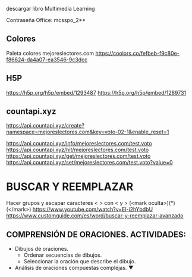 

descargar libro Multimedia Learning

Contraseña Office: mcsspo_2**

## Colores

Paleta colores mejoreslectores.com
https://coolors.co/fefbeb-f9c80e-f86624-da4a07-ea3546-9c3dcc

## H5P

https://h5p.org/h5p/embed/1293487
https://h5p.org/h5p/embed/1289731



## countapi.xyz

https://api.countapi.xyz/create?namespace=mejoreslectores.com&key=voto-02-1&enable_reset=1

https://api.countapi.xyz/info/mejoreslectores.com/test.voto
https://api.countapi.xyz/hit/mejoreslectores.com/test.voto
https://api.countapi.xyz/get/mejoreslectores.com/test.voto
https://api.countapi.xyz/set/mejoreslectores.com/test.voto?value=0


BUSCAR Y REEMPLAZAR
===================

Hacer grupos y escapar caracteres < > con \< y \>
(\<mark oculta\>)(*)(\</mark\>)
https://www.youtube.com/watch?v=El-i2hYbdbU
https://www.customguide.com/es/word/buscar-y-reemplazar-avanzado 



## COMPRENSIÓN DE ORACIONES. ACTIVIDADES:

- Dibujos de oraciones.
  - Ordenar secuencias de dibujos.
  - Seleccionar la oración que describe el dibujo.
- Análisis de oraciones compuestas complejas. 
▼
